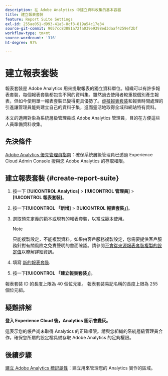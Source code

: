```yaml
---
description: 在 Adobe Analytics 中建立資料收集的基本容器
title: 建立報表套裝
feature: Report Suite Settings
exl-id: 255ae051-d993-41a5-8cf3-819a54c17e34
source-git-commit: 9057cc83881a72fa039e9398ed3daaf4259ef2bf
workflow-type: tm+mt
source-wordcount: '316'
ht-degree: 97%

---
```


# 建立報表套裝

報表套裝是 Adobe Analytics 用來提取報表的獨立資料單位。組織可以有許多報表套裝，每個報表套裝都包含不同的資料集。雖然過去使用者較重視個別產生報表，但如今使用單一報表套裝已變得更具優勢了。[虛擬報表套裝](https://experienceleague.adobe.com/docs/analytics/components/virtual-report-suites/vrs-about.html#virtual-report-suites)和報表時間處理的引進讓管理員能夠建立自己的資料子集，進而靈活地取得全域和網站特有資料。

本文的適用對象為系統層級管理員或 Adobe Analytics 管理員，目的在方便這些人員準備資料收集。

## 先決條件

[Adobe Analytics 優先管理員指南](/help/admin/admin-console/first-admin-guide.md)：確保系統層級管理員已透過 Experience Cloud Admin Console 授與您 Adobe Analytics 的存取權限。

## 建立報表套裝 {#create-report-suite}

1. 按一下 **[!UICONTROL Analytics]** > **[!UICONTROL 管理員]** > **[!UICONTROL 報表套裝]**。
1. 按一下&#x200B;**[!UICONTROL 「新增]** > **[!UICONTROL 報表套裝」]**。
1. 選取預先定義的範本或現有的報表套裝，以當成[範本](/help/admin/admin/c-manage-report-suites/c-report-suite-templates/report-suite-templates.md)使用。

   >[!NOTE]
   >
   >只能複製設定，不能複製資料。如果由客戶服務複製設定，您需要提供客戶服務針對有關風險之免責聲明的書面確認。請參閱[不會從來源報表套裝複製的設定值](/help/admin/admin/c-manage-report-suites/c-new-report-suite/settings-not-copied-from-rs.md)以瞭解詳細資訊。

1. 填寫 [新的報表套裝](/help/admin/admin/c-manage-report-suites/c-new-report-suite/new-report-suite.md).
1. 按一下&#x200B;**[!UICONTROL 「建立報表套裝」]**。

報表套裝 ID 的長度上限為 40 個位元組。 報表套裝易記名稱的長度上限為 255 個位元組。

## 疑難排解

**登入 Experience Cloud 後，Analytics 圖示會變灰。**

這表示您的帳戶尚未取得 Analytics 的正確權限。請與您組織的系統層級管理員合作，確保您所屬的設定檔具備存取 Adobe Analytics 的足夠權限。

## 後續步驟

[建立 Adobe Analytics 標記屬性](/help/implement/launch/create-analytics-property.md)：建立用來管理您的 Analytics 實作的區域。
